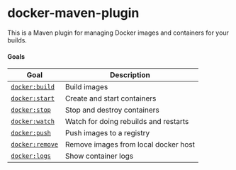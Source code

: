 # docker-maven-plugin

This is a Maven plugin for managing Docker images and containers for your builds.

#### Goals

| Goal                                          | Description                           |
| --------------------------------------------- | ------------------------------------- |
| [`docker:build`](docker-build.md)   | Build images                          |
| [`docker:start`](docker-start.md)   | Create and start containers           |
| [`docker:stop`](docker-stop.md)     | Stop and destroy containers           |
| [`docker:watch`](docker-watch.md)   | Watch for doing rebuilds and restarts |
| [`docker:push`](docker-push.md)     | Push images to a registry             |
| [`docker:remove`](docker-remove.md) | Remove images from local docker host  |
| [`docker:logs`](docker-logs.md)     | Show container logs                   |

